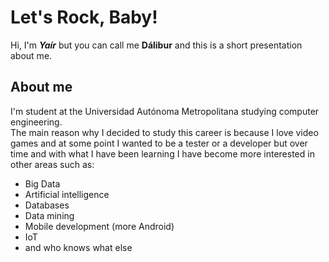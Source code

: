 # Let's Rock, Baby!  

Hi, I'm **_Yaír_** but you can call me **Dálibur** and this is a short presentation about me.

## About me
I'm student at the Universidad Autónoma Metropolitana studying computer engineering.  
The main reason why I decided to study this career is because I love video games and at some point I wanted to be a tester or a developer but over time and with what I have been learning I have become more interested in other areas such as:  
- Big Data
- Artificial intelligence
- Databases
- Data mining
- Mobile development (more Android)
- IoT
- and who knows what else

<!--
**Dary-bane/Dary-bane** is a ✨ _special_ ✨ repository because its `README.md` (this file) appears on your GitHub profile.

Here are some ideas to get you started:

- 🔭 I’m currently working on ...
- 🌱 I’m currently learning ...
- 👯 I’m looking to collaborate on ...
- 🤔 I’m looking for help with ...
- 💬 Ask me about ...
- 📫 How to reach me: ...
- 😄 Pronouns: ...
- ⚡ Fun fact: ...
-->
